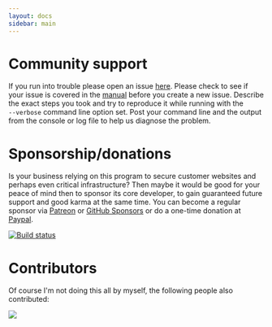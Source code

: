 ```yaml
---
layout: docs
sidebar: main
---
```


# Community support
If you run into trouble please open an issue [here](https://github.com/simple-acme/simple-acme/issues).
Please check to see if your issue is covered in the [manual](/manual/) before you create a 
new issue. Describe the exact steps you took and try to reproduce it while running with the `‑‑verbose` 
command line option set. Post your command line and the output from the console or log file to help 
us diagnose the problem.

# Sponsorship/donations
Is your business relying on this program to secure customer websites and perhaps even critical 
infrastructure? Then maybe it would be good for your peace of mind then to sponsor its core developer, 
to gain guaranteed future support and good karma at the same time. You can become a regular sponsor 
via [Patreon](https://www.patreon.com/woutertinus) or [GitHub Sponsors](https://github.com/sponsors/WouterTinus) 
or do a one-time donation at [Paypal](http://paypal.me/woutertinus).

[![Build status](https://ci.appveyor.com/api/projects/status/yg3mym4rthh2pu90/branch/main?svg=true)](https://ci.appveyor.com/project/WouterTinus/simple-acme/branch/main)

# Contributors
Of course I'm not doing this all by myself, the following people also contributed:

<a href="https://github.com/simple-acme/simple-acme/graphs/contributors">
  <img src="https://contrib.rocks/image?repo=simple-acme/simple-acme" />
</a>